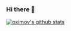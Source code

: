 ### Hi there 👋

[![oximov's github stats](https://github-readme-stats.vercel.app/api?username=oximov&show_icons=true&theme=dracula)](https://github.com/anuraghazra/github-readme-stats)

